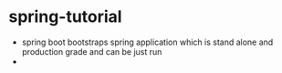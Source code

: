 # spring-tutorial
* spring boot bootstraps spring application which is stand alone and production grade and can be just run
* 
